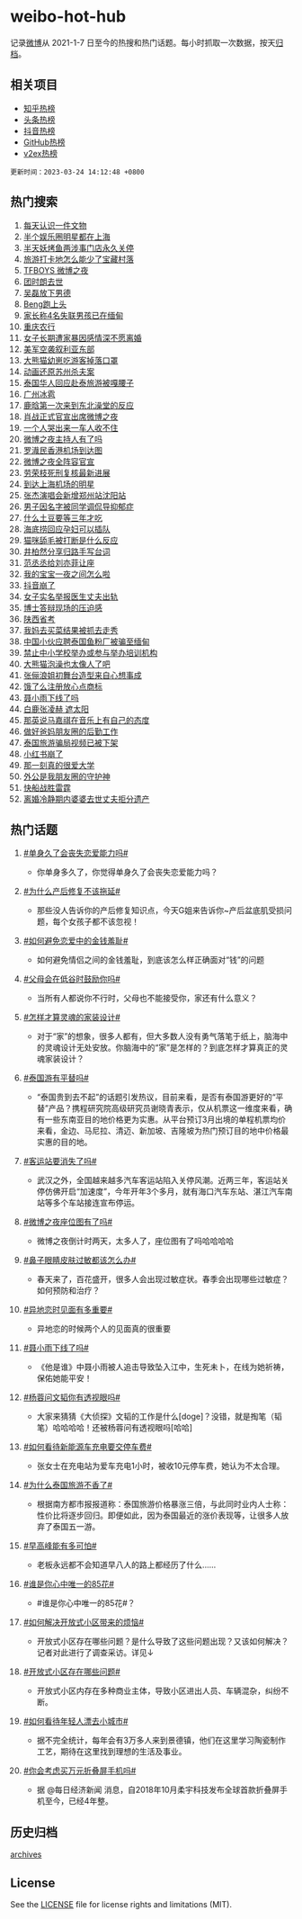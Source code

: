 # weibo-hot-hub

记录[微博](https://www.weibo.com)从 2021-1-7 日至今的热搜和热门话题。每小时抓取一次数据，按天[归档](archives)。

## 相关项目

- [知乎热榜](https://github.com/lonnyzhang423/zhihu-hot-hub)
- [头条热榜](https://github.com/lonnyzhang423/toutiao-hot-hub)
- [抖音热榜](https://github.com/lonnyzhang423/douyin-hot-hub)
- [GitHub热榜](https://github.com/lonnyzhang423/github-hot-hub)
- [v2ex热榜](https://github.com/lonnyzhang423/v2ex-hot-hub)


`更新时间：2023-03-24 14:12:48 +0800`

## 热门搜索

1. [每天认识一件文物](https://m.weibo.cn/search?containerid=100103type%3D1%26t%3D10%26q%3D%23%E6%AF%8F%E5%A4%A9%E8%AE%A4%E8%AF%86%E4%B8%80%E4%BB%B6%E6%96%87%E7%89%A9%23&stream_entry_id=51&isnewpage=1&extparam=seat%3D1%26pos%3D0%26c_type%3D51%26dgr%3D0%26cate%3D10103%26stream_entry_id%3D51%26filter_type%3Drealtimehot%26display_time%3D1679638367%26pre_seqid%3D167963836737401209173&luicode=10000011&lfid=106003type%253D25%2526t%253D3%2526disable_hot%253D1%2526filter_type%253Drealtimehot)
1. [半个娱乐圈明星都在上海](https://m.weibo.cn/search?containerid=100103type%3D1%26t%3D10%26q%3D%23%E5%8D%8A%E4%B8%AA%E5%A8%B1%E4%B9%90%E5%9C%88%E6%98%8E%E6%98%9F%E9%83%BD%E5%9C%A8%E4%B8%8A%E6%B5%B7%23&stream_entry_id=31&isnewpage=1&extparam=seat%3D1%26pos%3D0%26band_rank%3D1%26lcate%3D5001%26realpos%3D1%26filter_type%3Drealtimehot%26flag%3D1%26stream_entry_id%3D31%26c_type%3D31%26dgr%3D0%26cate%3D5001%26q%3D%2523%25E5%258D%258A%25E4%25B8%25AA%25E5%25A8%25B1%25E4%25B9%2590%25E5%259C%2588%25E6%2598%258E%25E6%2598%259F%25E9%2583%25BD%25E5%259C%25A8%25E4%25B8%258A%25E6%25B5%25B7%2523%26display_time%3D1679638367%26pre_seqid%3D167963836737401209173&luicode=10000011&lfid=106003type%253D25%2526t%253D3%2526disable_hot%253D1%2526filter_type%253Drealtimehot)
1. [半天妖烤鱼两涉事门店永久关停](https://m.weibo.cn/search?containerid=100103type%3D1%26t%3D10%26q%3D%23%E5%8D%8A%E5%A4%A9%E5%A6%96%E7%83%A4%E9%B1%BC%E4%B8%A4%E6%B6%89%E4%BA%8B%E9%97%A8%E5%BA%97%E6%B0%B8%E4%B9%85%E5%85%B3%E5%81%9C%23&stream_entry_id=31&isnewpage=1&extparam=seat%3D1%26pos%3D1%26band_rank%3D2%26lcate%3D5001%26realpos%3D2%26filter_type%3Drealtimehot%26flag%3D1%26stream_entry_id%3D31%26c_type%3D31%26dgr%3D0%26cate%3D5001%26q%3D%2523%25E5%258D%258A%25E5%25A4%25A9%25E5%25A6%2596%25E7%2583%25A4%25E9%25B1%25BC%25E4%25B8%25A4%25E6%25B6%2589%25E4%25BA%258B%25E9%2597%25A8%25E5%25BA%2597%25E6%25B0%25B8%25E4%25B9%2585%25E5%2585%25B3%25E5%2581%259C%2523%26display_time%3D1679638367%26pre_seqid%3D167963836737401209173&luicode=10000011&lfid=106003type%253D25%2526t%253D3%2526disable_hot%253D1%2526filter_type%253Drealtimehot)
1. [旅游打卡地怎么能少了宝藏村落](https://m.weibo.cn/search?containerid=100103type%3D1%26t%3D10%26q%3D%23%E6%97%85%E6%B8%B8%E6%89%93%E5%8D%A1%E5%9C%B0%E6%80%8E%E4%B9%88%E8%83%BD%E5%B0%91%E4%BA%86%E5%AE%9D%E8%97%8F%E6%9D%91%E8%90%BD%23&stream_entry_id=31&isnewpage=1&extparam=seat%3D1%26pos%3D2%26band_rank%3D3%26lcate%3D5001%26realpos%3D3%26filter_type%3Drealtimehot%26flag%3D0%26stream_entry_id%3D31%26c_type%3D31%26dgr%3D0%26cate%3D5001%26q%3D%2523%25E6%2597%2585%25E6%25B8%25B8%25E6%2589%2593%25E5%258D%25A1%25E5%259C%25B0%25E6%2580%258E%25E4%25B9%2588%25E8%2583%25BD%25E5%25B0%2591%25E4%25BA%2586%25E5%25AE%259D%25E8%2597%258F%25E6%259D%2591%25E8%2590%25BD%2523%26display_time%3D1679638367%26pre_seqid%3D167963836737401209173&luicode=10000011&lfid=106003type%253D25%2526t%253D3%2526disable_hot%253D1%2526filter_type%253Drealtimehot)
1. [TFBOYS 微博之夜](https://m.weibo.cn/search?containerid=100103type%3D1%26t%3D10%26q%3DTFBOYS+%E5%BE%AE%E5%8D%9A%E4%B9%8B%E5%A4%9C&stream_entry_id=31&isnewpage=1&extparam=seat%3D1%26pos%3D3%26band_rank%3D4%26lcate%3D5001%26realpos%3D4%26filter_type%3Drealtimehot%26flag%3D16%26stream_entry_id%3D31%26c_type%3D31%26dgr%3D0%26cate%3D5001%26q%3DTFBOYS%2520%25E5%25BE%25AE%25E5%258D%259A%25E4%25B9%258B%25E5%25A4%259C%26display_time%3D1679638367%26pre_seqid%3D167963836737401209173&luicode=10000011&lfid=106003type%253D25%2526t%253D3%2526disable_hot%253D1%2526filter_type%253Drealtimehot)
1. [团时朗去世](https://m.weibo.cn/search?containerid=100103type%3D1%26t%3D10%26q%3D%23%E5%9B%A2%E6%97%B6%E6%9C%97%E5%8E%BB%E4%B8%96%23&stream_entry_id=31&isnewpage=1&extparam=seat%3D1%26pos%3D4%26band_rank%3D5%26lcate%3D5001%26realpos%3D5%26filter_type%3Drealtimehot%26flag%3D16%26stream_entry_id%3D31%26c_type%3D31%26dgr%3D0%26cate%3D5001%26q%3D%2523%25E5%259B%25A2%25E6%2597%25B6%25E6%259C%2597%25E5%258E%25BB%25E4%25B8%2596%2523%26display_time%3D1679638367%26pre_seqid%3D167963836737401209173&luicode=10000011&lfid=106003type%253D25%2526t%253D3%2526disable_hot%253D1%2526filter_type%253Drealtimehot)
1. [吴磊放下男德](https://m.weibo.cn/search?containerid=100103type%3D1%26t%3D10%26q%3D%23%E5%90%B4%E7%A3%8A%E6%94%BE%E4%B8%8B%E7%94%B7%E5%BE%B7%23&stream_entry_id=31&isnewpage=1&extparam=seat%3D1%26pos%3D5%26band_rank%3D6%26lcate%3D5001%26realpos%3D6%26filter_type%3Drealtimehot%26flag%3D0%26stream_entry_id%3D31%26c_type%3D31%26dgr%3D0%26cate%3D5001%26q%3D%2523%25E5%2590%25B4%25E7%25A3%258A%25E6%2594%25BE%25E4%25B8%258B%25E7%2594%25B7%25E5%25BE%25B7%2523%26display_time%3D1679638367%26pre_seqid%3D167963836737401209173&luicode=10000011&lfid=106003type%253D25%2526t%253D3%2526disable_hot%253D1%2526filter_type%253Drealtimehot)
1. [Beng跑上头](https://m.weibo.cn/search?containerid=100103type%3D1%26t%3D10%26q%3D%23Beng%E8%B7%91%E4%B8%8A%E5%A4%B4%23&stream_entry_id=31&isnewpage=1&extparam=seat%3D1%26pos%3D6%26band_rank%3D7%26lcate%3D5001%26filter_type%3Drealtimehot%26adid%3D183693%26c_type%3D31%26dgr%3D0%26cate%3D5001%26stream_entry_id%3D31%26q%3D%2523Beng%25E8%25B7%2591%25E4%25B8%258A%25E5%25A4%25B4%2523%26topic_ad%3D1%26display_time%3D1679638367%26pre_seqid%3D167963836737401209173&luicode=10000011&lfid=106003type%253D25%2526t%253D3%2526disable_hot%253D1%2526filter_type%253Drealtimehot)
1. [家长称4名失联男孩已在缅甸](https://m.weibo.cn/search?containerid=100103type%3D1%26t%3D10%26q%3D%23%E5%AE%B6%E9%95%BF%E7%A7%B04%E5%90%8D%E5%A4%B1%E8%81%94%E7%94%B7%E5%AD%A9%E5%B7%B2%E5%9C%A8%E7%BC%85%E7%94%B8%23&stream_entry_id=31&isnewpage=1&extparam=seat%3D1%26pos%3D7%26band_rank%3D7%26lcate%3D5001%26realpos%3D7%26filter_type%3Drealtimehot%26flag%3D0%26stream_entry_id%3D31%26c_type%3D31%26dgr%3D0%26cate%3D5001%26q%3D%2523%25E5%25AE%25B6%25E9%2595%25BF%25E7%25A7%25B04%25E5%2590%258D%25E5%25A4%25B1%25E8%2581%2594%25E7%2594%25B7%25E5%25AD%25A9%25E5%25B7%25B2%25E5%259C%25A8%25E7%25BC%2585%25E7%2594%25B8%2523%26display_time%3D1679638367%26pre_seqid%3D167963836737401209173&luicode=10000011&lfid=106003type%253D25%2526t%253D3%2526disable_hot%253D1%2526filter_type%253Drealtimehot)
1. [重庆农行](https://m.weibo.cn/search?containerid=100103type%3D1%26t%3D10%26q%3D%E9%87%8D%E5%BA%86%E5%86%9C%E8%A1%8C&stream_entry_id=31&isnewpage=1&extparam=seat%3D1%26pos%3D8%26band_rank%3D8%26lcate%3D5001%26realpos%3D8%26filter_type%3Drealtimehot%26flag%3D1%26stream_entry_id%3D31%26c_type%3D31%26dgr%3D0%26cate%3D5001%26q%3D%25E9%2587%258D%25E5%25BA%2586%25E5%2586%259C%25E8%25A1%258C%26display_time%3D1679638367%26pre_seqid%3D167963836737401209173&luicode=10000011&lfid=106003type%253D25%2526t%253D3%2526disable_hot%253D1%2526filter_type%253Drealtimehot)
1. [女子长期遭家暴因感情深不愿离婚](https://m.weibo.cn/search?containerid=100103type%3D1%26t%3D10%26q%3D%23%E5%A5%B3%E5%AD%90%E9%95%BF%E6%9C%9F%E9%81%AD%E5%AE%B6%E6%9A%B4%E5%9B%A0%E6%84%9F%E6%83%85%E6%B7%B1%E4%B8%8D%E6%84%BF%E7%A6%BB%E5%A9%9A%23&stream_entry_id=31&isnewpage=1&extparam=seat%3D1%26pos%3D9%26band_rank%3D9%26lcate%3D5001%26realpos%3D9%26filter_type%3Drealtimehot%26flag%3D0%26stream_entry_id%3D31%26c_type%3D31%26dgr%3D0%26cate%3D5001%26q%3D%2523%25E5%25A5%25B3%25E5%25AD%2590%25E9%2595%25BF%25E6%259C%259F%25E9%2581%25AD%25E5%25AE%25B6%25E6%259A%25B4%25E5%259B%25A0%25E6%2584%259F%25E6%2583%2585%25E6%25B7%25B1%25E4%25B8%258D%25E6%2584%25BF%25E7%25A6%25BB%25E5%25A9%259A%2523%26display_time%3D1679638367%26pre_seqid%3D167963836737401209173&luicode=10000011&lfid=106003type%253D25%2526t%253D3%2526disable_hot%253D1%2526filter_type%253Drealtimehot)
1. [美军空袭叙利亚东部](https://m.weibo.cn/search?containerid=100103type%3D1%26t%3D10%26q%3D%23%E7%BE%8E%E5%86%9B%E7%A9%BA%E8%A2%AD%E5%8F%99%E5%88%A9%E4%BA%9A%E4%B8%9C%E9%83%A8%23&stream_entry_id=31&isnewpage=1&extparam=seat%3D1%26pos%3D10%26band_rank%3D10%26lcate%3D5001%26realpos%3D10%26filter_type%3Drealtimehot%26flag%3D1%26stream_entry_id%3D31%26c_type%3D31%26dgr%3D0%26cate%3D5001%26q%3D%2523%25E7%25BE%258E%25E5%2586%259B%25E7%25A9%25BA%25E8%25A2%25AD%25E5%258F%2599%25E5%2588%25A9%25E4%25BA%259A%25E4%25B8%259C%25E9%2583%25A8%2523%26display_time%3D1679638367%26pre_seqid%3D167963836737401209173&luicode=10000011&lfid=106003type%253D25%2526t%253D3%2526disable_hot%253D1%2526filter_type%253Drealtimehot)
1. [大熊猫幼崽吃游客掉落口罩](https://m.weibo.cn/search?containerid=100103type%3D1%26t%3D10%26q%3D%23%E5%A4%A7%E7%86%8A%E7%8C%AB%E5%B9%BC%E5%B4%BD%E5%90%83%E6%B8%B8%E5%AE%A2%E6%8E%89%E8%90%BD%E5%8F%A3%E7%BD%A9%23&stream_entry_id=31&isnewpage=1&extparam=seat%3D1%26pos%3D11%26band_rank%3D11%26lcate%3D5001%26realpos%3D11%26filter_type%3Drealtimehot%26flag%3D1%26stream_entry_id%3D31%26c_type%3D31%26dgr%3D0%26cate%3D5001%26q%3D%2523%25E5%25A4%25A7%25E7%2586%258A%25E7%258C%25AB%25E5%25B9%25BC%25E5%25B4%25BD%25E5%2590%2583%25E6%25B8%25B8%25E5%25AE%25A2%25E6%258E%2589%25E8%2590%25BD%25E5%258F%25A3%25E7%25BD%25A9%2523%26display_time%3D1679638367%26pre_seqid%3D167963836737401209173&luicode=10000011&lfid=106003type%253D25%2526t%253D3%2526disable_hot%253D1%2526filter_type%253Drealtimehot)
1. [动画还原苏州杀夫案](https://m.weibo.cn/search?containerid=100103type%3D1%26t%3D10%26q%3D%23%E5%8A%A8%E7%94%BB%E8%BF%98%E5%8E%9F%E8%8B%8F%E5%B7%9E%E6%9D%80%E5%A4%AB%E6%A1%88%23&stream_entry_id=31&isnewpage=1&extparam=seat%3D1%26pos%3D12%26band_rank%3D12%26lcate%3D5001%26realpos%3D12%26filter_type%3Drealtimehot%26flag%3D1%26stream_entry_id%3D31%26c_type%3D31%26dgr%3D0%26cate%3D5001%26q%3D%2523%25E5%258A%25A8%25E7%2594%25BB%25E8%25BF%2598%25E5%258E%259F%25E8%258B%258F%25E5%25B7%259E%25E6%259D%2580%25E5%25A4%25AB%25E6%25A1%2588%2523%26display_time%3D1679638367%26pre_seqid%3D167963836737401209173&luicode=10000011&lfid=106003type%253D25%2526t%253D3%2526disable_hot%253D1%2526filter_type%253Drealtimehot)
1. [泰国华人回应赴泰旅游被嘎腰子](https://m.weibo.cn/search?containerid=100103type%3D1%26t%3D10%26q%3D%23%E6%B3%B0%E5%9B%BD%E5%8D%8E%E4%BA%BA%E5%9B%9E%E5%BA%94%E8%B5%B4%E6%B3%B0%E6%97%85%E6%B8%B8%E8%A2%AB%E5%98%8E%E8%85%B0%E5%AD%90%23&stream_entry_id=31&isnewpage=1&extparam=seat%3D1%26pos%3D13%26band_rank%3D13%26lcate%3D5001%26realpos%3D13%26filter_type%3Drealtimehot%26flag%3D0%26stream_entry_id%3D31%26c_type%3D31%26dgr%3D0%26cate%3D5001%26q%3D%2523%25E6%25B3%25B0%25E5%259B%25BD%25E5%258D%258E%25E4%25BA%25BA%25E5%259B%259E%25E5%25BA%2594%25E8%25B5%25B4%25E6%25B3%25B0%25E6%2597%2585%25E6%25B8%25B8%25E8%25A2%25AB%25E5%2598%258E%25E8%2585%25B0%25E5%25AD%2590%2523%26display_time%3D1679638367%26pre_seqid%3D167963836737401209173&luicode=10000011&lfid=106003type%253D25%2526t%253D3%2526disable_hot%253D1%2526filter_type%253Drealtimehot)
1. [广州冰雹](https://m.weibo.cn/search?containerid=100103type%3D1%26t%3D10%26q%3D%23%E5%B9%BF%E5%B7%9E%E5%86%B0%E9%9B%B9%23&stream_entry_id=31&isnewpage=1&extparam=seat%3D1%26pos%3D14%26band_rank%3D14%26lcate%3D5001%26realpos%3D14%26filter_type%3Drealtimehot%26flag%3D0%26stream_entry_id%3D31%26c_type%3D31%26dgr%3D0%26cate%3D5001%26q%3D%2523%25E5%25B9%25BF%25E5%25B7%259E%25E5%2586%25B0%25E9%259B%25B9%2523%26display_time%3D1679638367%26pre_seqid%3D167963836737401209173&luicode=10000011&lfid=106003type%253D25%2526t%253D3%2526disable_hot%253D1%2526filter_type%253Drealtimehot)
1. [鹿晗第一次来到东北澡堂的反应](https://m.weibo.cn/search?containerid=100103type%3D1%26t%3D10%26q%3D%23%E9%B9%BF%E6%99%97%E7%AC%AC%E4%B8%80%E6%AC%A1%E6%9D%A5%E5%88%B0%E4%B8%9C%E5%8C%97%E6%BE%A1%E5%A0%82%E7%9A%84%E5%8F%8D%E5%BA%94%23&stream_entry_id=31&isnewpage=1&extparam=seat%3D1%26pos%3D15%26band_rank%3D15%26lcate%3D5001%26realpos%3D15%26filter_type%3Drealtimehot%26flag%3D1%26stream_entry_id%3D31%26c_type%3D31%26dgr%3D0%26cate%3D5001%26q%3D%2523%25E9%25B9%25BF%25E6%2599%2597%25E7%25AC%25AC%25E4%25B8%2580%25E6%25AC%25A1%25E6%259D%25A5%25E5%2588%25B0%25E4%25B8%259C%25E5%258C%2597%25E6%25BE%25A1%25E5%25A0%2582%25E7%259A%2584%25E5%258F%258D%25E5%25BA%2594%2523%26display_time%3D1679638367%26pre_seqid%3D167963836737401209173&luicode=10000011&lfid=106003type%253D25%2526t%253D3%2526disable_hot%253D1%2526filter_type%253Drealtimehot)
1. [肖战正式官宣出席微博之夜](https://m.weibo.cn/search?containerid=100103type%3D1%26t%3D10%26q%3D%23%E8%82%96%E6%88%98%E6%AD%A3%E5%BC%8F%E5%AE%98%E5%AE%A3%E5%87%BA%E5%B8%AD%E5%BE%AE%E5%8D%9A%E4%B9%8B%E5%A4%9C%23&stream_entry_id=31&isnewpage=1&extparam=seat%3D1%26pos%3D16%26band_rank%3D16%26lcate%3D5001%26realpos%3D16%26filter_type%3Drealtimehot%26flag%3D0%26stream_entry_id%3D31%26c_type%3D31%26dgr%3D0%26cate%3D5001%26q%3D%2523%25E8%2582%2596%25E6%2588%2598%25E6%25AD%25A3%25E5%25BC%258F%25E5%25AE%2598%25E5%25AE%25A3%25E5%2587%25BA%25E5%25B8%25AD%25E5%25BE%25AE%25E5%258D%259A%25E4%25B9%258B%25E5%25A4%259C%2523%26display_time%3D1679638367%26pre_seqid%3D167963836737401209173&luicode=10000011&lfid=106003type%253D25%2526t%253D3%2526disable_hot%253D1%2526filter_type%253Drealtimehot)
1. [一个人哭出来一车人收不住](https://m.weibo.cn/search?containerid=100103type%3D1%26t%3D10%26q%3D%23%E4%B8%80%E4%B8%AA%E4%BA%BA%E5%93%AD%E5%87%BA%E6%9D%A5%E4%B8%80%E8%BD%A6%E4%BA%BA%E6%94%B6%E4%B8%8D%E4%BD%8F%23&stream_entry_id=31&isnewpage=1&extparam=seat%3D1%26pos%3D17%26band_rank%3D17%26lcate%3D5001%26realpos%3D17%26filter_type%3Drealtimehot%26flag%3D0%26stream_entry_id%3D31%26c_type%3D31%26dgr%3D0%26cate%3D5001%26q%3D%2523%25E4%25B8%2580%25E4%25B8%25AA%25E4%25BA%25BA%25E5%2593%25AD%25E5%2587%25BA%25E6%259D%25A5%25E4%25B8%2580%25E8%25BD%25A6%25E4%25BA%25BA%25E6%2594%25B6%25E4%25B8%258D%25E4%25BD%258F%2523%26display_time%3D1679638367%26pre_seqid%3D167963836737401209173&luicode=10000011&lfid=106003type%253D25%2526t%253D3%2526disable_hot%253D1%2526filter_type%253Drealtimehot)
1. [微博之夜主持人有了吗](https://m.weibo.cn/search?containerid=100103type%3D1%26t%3D10%26q%3D%23%E5%BE%AE%E5%8D%9A%E4%B9%8B%E5%A4%9C%E4%B8%BB%E6%8C%81%E4%BA%BA%E6%9C%89%E4%BA%86%E5%90%97%23&stream_entry_id=31&isnewpage=1&extparam=seat%3D1%26pos%3D18%26band_rank%3D18%26lcate%3D5001%26realpos%3D18%26filter_type%3Drealtimehot%26flag%3D0%26stream_entry_id%3D31%26c_type%3D31%26dgr%3D0%26cate%3D5001%26q%3D%2523%25E5%25BE%25AE%25E5%258D%259A%25E4%25B9%258B%25E5%25A4%259C%25E4%25B8%25BB%25E6%258C%2581%25E4%25BA%25BA%25E6%259C%2589%25E4%25BA%2586%25E5%2590%2597%2523%26display_time%3D1679638367%26pre_seqid%3D167963836737401209173&luicode=10000011&lfid=106003type%253D25%2526t%253D3%2526disable_hot%253D1%2526filter_type%253Drealtimehot)
1. [罗渽民香港机场到达图](https://m.weibo.cn/search?containerid=100103type%3D1%26t%3D10%26q%3D%23%E7%BD%97%E6%B8%BD%E6%B0%91%E9%A6%99%E6%B8%AF%E6%9C%BA%E5%9C%BA%E5%88%B0%E8%BE%BE%E5%9B%BE%23&stream_entry_id=31&isnewpage=1&extparam=seat%3D1%26pos%3D19%26band_rank%3D19%26lcate%3D5001%26realpos%3D19%26filter_type%3Drealtimehot%26flag%3D1%26stream_entry_id%3D31%26c_type%3D31%26dgr%3D0%26cate%3D5001%26q%3D%2523%25E7%25BD%2597%25E6%25B8%25BD%25E6%25B0%2591%25E9%25A6%2599%25E6%25B8%25AF%25E6%259C%25BA%25E5%259C%25BA%25E5%2588%25B0%25E8%25BE%25BE%25E5%259B%25BE%2523%26display_time%3D1679638367%26pre_seqid%3D167963836737401209173&luicode=10000011&lfid=106003type%253D25%2526t%253D3%2526disable_hot%253D1%2526filter_type%253Drealtimehot)
1. [微博之夜全阵容官宣](https://m.weibo.cn/search?containerid=100103type%3D1%26t%3D10%26q%3D%23%E5%BE%AE%E5%8D%9A%E4%B9%8B%E5%A4%9C%E5%85%A8%E9%98%B5%E5%AE%B9%E5%AE%98%E5%AE%A3%23&stream_entry_id=31&isnewpage=1&extparam=seat%3D1%26pos%3D20%26band_rank%3D20%26lcate%3D5001%26realpos%3D20%26filter_type%3Drealtimehot%26flag%3D0%26stream_entry_id%3D31%26c_type%3D31%26dgr%3D0%26cate%3D5001%26q%3D%2523%25E5%25BE%25AE%25E5%258D%259A%25E4%25B9%258B%25E5%25A4%259C%25E5%2585%25A8%25E9%2598%25B5%25E5%25AE%25B9%25E5%25AE%2598%25E5%25AE%25A3%2523%26display_time%3D1679638367%26pre_seqid%3D167963836737401209173&luicode=10000011&lfid=106003type%253D25%2526t%253D3%2526disable_hot%253D1%2526filter_type%253Drealtimehot)
1. [劳荣枝死刑复核最新进展](https://m.weibo.cn/search?containerid=100103type%3D1%26t%3D10%26q%3D%23%E5%8A%B3%E8%8D%A3%E6%9E%9D%E6%AD%BB%E5%88%91%E5%A4%8D%E6%A0%B8%E6%9C%80%E6%96%B0%E8%BF%9B%E5%B1%95%23&stream_entry_id=31&isnewpage=1&extparam=seat%3D1%26pos%3D21%26band_rank%3D21%26lcate%3D5001%26realpos%3D21%26filter_type%3Drealtimehot%26flag%3D2%26stream_entry_id%3D31%26c_type%3D31%26dgr%3D0%26cate%3D5001%26q%3D%2523%25E5%258A%25B3%25E8%258D%25A3%25E6%259E%259D%25E6%25AD%25BB%25E5%2588%2591%25E5%25A4%258D%25E6%25A0%25B8%25E6%259C%2580%25E6%2596%25B0%25E8%25BF%259B%25E5%25B1%2595%2523%26display_time%3D1679638367%26pre_seqid%3D167963836737401209173&luicode=10000011&lfid=106003type%253D25%2526t%253D3%2526disable_hot%253D1%2526filter_type%253Drealtimehot)
1. [到达上海机场的明星](https://m.weibo.cn/search?containerid=100103type%3D1%26t%3D10%26q%3D%23%E5%88%B0%E8%BE%BE%E4%B8%8A%E6%B5%B7%E6%9C%BA%E5%9C%BA%E7%9A%84%E6%98%8E%E6%98%9F%23&stream_entry_id=31&isnewpage=1&extparam=seat%3D1%26pos%3D22%26band_rank%3D22%26lcate%3D5001%26realpos%3D22%26filter_type%3Drealtimehot%26flag%3D1%26stream_entry_id%3D31%26c_type%3D31%26dgr%3D0%26cate%3D5001%26q%3D%2523%25E5%2588%25B0%25E8%25BE%25BE%25E4%25B8%258A%25E6%25B5%25B7%25E6%259C%25BA%25E5%259C%25BA%25E7%259A%2584%25E6%2598%258E%25E6%2598%259F%2523%26display_time%3D1679638367%26pre_seqid%3D167963836737401209173&luicode=10000011&lfid=106003type%253D25%2526t%253D3%2526disable_hot%253D1%2526filter_type%253Drealtimehot)
1. [张杰演唱会新增郑州站沈阳站](https://m.weibo.cn/search?containerid=100103type%3D1%26t%3D10%26q%3D%23%E5%BC%A0%E6%9D%B0%E6%BC%94%E5%94%B1%E4%BC%9A%E6%96%B0%E5%A2%9E%E9%83%91%E5%B7%9E%E7%AB%99%E6%B2%88%E9%98%B3%E7%AB%99%23&stream_entry_id=31&isnewpage=1&extparam=seat%3D1%26pos%3D23%26band_rank%3D23%26lcate%3D5001%26realpos%3D23%26filter_type%3Drealtimehot%26flag%3D1%26stream_entry_id%3D31%26c_type%3D31%26dgr%3D0%26cate%3D5001%26q%3D%2523%25E5%25BC%25A0%25E6%259D%25B0%25E6%25BC%2594%25E5%2594%25B1%25E4%25BC%259A%25E6%2596%25B0%25E5%25A2%259E%25E9%2583%2591%25E5%25B7%259E%25E7%25AB%2599%25E6%25B2%2588%25E9%2598%25B3%25E7%25AB%2599%2523%26display_time%3D1679638367%26pre_seqid%3D167963836737401209173&luicode=10000011&lfid=106003type%253D25%2526t%253D3%2526disable_hot%253D1%2526filter_type%253Drealtimehot)
1. [男子因名字被同学调侃导抑郁症](https://m.weibo.cn/search?containerid=100103type%3D1%26t%3D10%26q%3D%23%E7%94%B7%E5%AD%90%E5%9B%A0%E5%90%8D%E5%AD%97%E8%A2%AB%E5%90%8C%E5%AD%A6%E8%B0%83%E4%BE%83%E5%AF%BC%E6%8A%91%E9%83%81%E7%97%87%23&stream_entry_id=31&isnewpage=1&extparam=seat%3D1%26pos%3D24%26band_rank%3D24%26lcate%3D5001%26realpos%3D24%26filter_type%3Drealtimehot%26flag%3D0%26stream_entry_id%3D31%26c_type%3D31%26dgr%3D0%26cate%3D5001%26q%3D%2523%25E7%2594%25B7%25E5%25AD%2590%25E5%259B%25A0%25E5%2590%258D%25E5%25AD%2597%25E8%25A2%25AB%25E5%2590%258C%25E5%25AD%25A6%25E8%25B0%2583%25E4%25BE%2583%25E5%25AF%25BC%25E6%258A%2591%25E9%2583%2581%25E7%2597%2587%2523%26display_time%3D1679638367%26pre_seqid%3D167963836737401209173&luicode=10000011&lfid=106003type%253D25%2526t%253D3%2526disable_hot%253D1%2526filter_type%253Drealtimehot)
1. [什么土豆要等三年才吃](https://m.weibo.cn/search?containerid=100103type%3D1%26t%3D10%26q%3D%23%E4%BB%80%E4%B9%88%E5%9C%9F%E8%B1%86%E8%A6%81%E7%AD%89%E4%B8%89%E5%B9%B4%E6%89%8D%E5%90%83%23&stream_entry_id=31&isnewpage=1&extparam=seat%3D1%26pos%3D25%26band_rank%3D25%26lcate%3D5001%26realpos%3D25%26filter_type%3Drealtimehot%26flag%3D0%26stream_entry_id%3D31%26c_type%3D31%26dgr%3D0%26cate%3D5001%26q%3D%2523%25E4%25BB%2580%25E4%25B9%2588%25E5%259C%259F%25E8%25B1%2586%25E8%25A6%2581%25E7%25AD%2589%25E4%25B8%2589%25E5%25B9%25B4%25E6%2589%258D%25E5%2590%2583%2523%26display_time%3D1679638367%26pre_seqid%3D167963836737401209173&luicode=10000011&lfid=106003type%253D25%2526t%253D3%2526disable_hot%253D1%2526filter_type%253Drealtimehot)
1. [海底捞回应孕妇可以插队](https://m.weibo.cn/search?containerid=100103type%3D1%26t%3D10%26q%3D%23%E6%B5%B7%E5%BA%95%E6%8D%9E%E5%9B%9E%E5%BA%94%E5%AD%95%E5%A6%87%E5%8F%AF%E4%BB%A5%E6%8F%92%E9%98%9F%23&stream_entry_id=31&isnewpage=1&extparam=seat%3D1%26pos%3D26%26band_rank%3D26%26lcate%3D5001%26realpos%3D26%26filter_type%3Drealtimehot%26flag%3D0%26stream_entry_id%3D31%26c_type%3D31%26dgr%3D0%26cate%3D5001%26q%3D%2523%25E6%25B5%25B7%25E5%25BA%2595%25E6%258D%259E%25E5%259B%259E%25E5%25BA%2594%25E5%25AD%2595%25E5%25A6%2587%25E5%258F%25AF%25E4%25BB%25A5%25E6%258F%2592%25E9%2598%259F%2523%26display_time%3D1679638367%26pre_seqid%3D167963836737401209173&luicode=10000011&lfid=106003type%253D25%2526t%253D3%2526disable_hot%253D1%2526filter_type%253Drealtimehot)
1. [猫咪舔毛被打断是什么反应](https://m.weibo.cn/search?containerid=100103type%3D1%26t%3D10%26q%3D%23%E7%8C%AB%E5%92%AA%E8%88%94%E6%AF%9B%E8%A2%AB%E6%89%93%E6%96%AD%E6%98%AF%E4%BB%80%E4%B9%88%E5%8F%8D%E5%BA%94%23&stream_entry_id=31&isnewpage=1&extparam=seat%3D1%26pos%3D27%26band_rank%3D27%26lcate%3D5001%26realpos%3D27%26filter_type%3Drealtimehot%26flag%3D1%26stream_entry_id%3D31%26c_type%3D31%26dgr%3D0%26cate%3D5001%26q%3D%2523%25E7%258C%25AB%25E5%2592%25AA%25E8%2588%2594%25E6%25AF%259B%25E8%25A2%25AB%25E6%2589%2593%25E6%2596%25AD%25E6%2598%25AF%25E4%25BB%2580%25E4%25B9%2588%25E5%258F%258D%25E5%25BA%2594%2523%26display_time%3D1679638367%26pre_seqid%3D167963836737401209173&luicode=10000011&lfid=106003type%253D25%2526t%253D3%2526disable_hot%253D1%2526filter_type%253Drealtimehot)
1. [井柏然分享归路手写台词](https://m.weibo.cn/search?containerid=100103type%3D1%26t%3D10%26q%3D%23%E4%BA%95%E6%9F%8F%E7%84%B6%E5%88%86%E4%BA%AB%E5%BD%92%E8%B7%AF%E6%89%8B%E5%86%99%E5%8F%B0%E8%AF%8D%23&stream_entry_id=31&isnewpage=1&extparam=seat%3D1%26pos%3D28%26band_rank%3D28%26lcate%3D5001%26realpos%3D28%26filter_type%3Drealtimehot%26flag%3D1%26stream_entry_id%3D31%26c_type%3D31%26dgr%3D0%26cate%3D5001%26q%3D%2523%25E4%25BA%2595%25E6%259F%258F%25E7%2584%25B6%25E5%2588%2586%25E4%25BA%25AB%25E5%25BD%2592%25E8%25B7%25AF%25E6%2589%258B%25E5%2586%2599%25E5%258F%25B0%25E8%25AF%258D%2523%26display_time%3D1679638367%26pre_seqid%3D167963836737401209173&luicode=10000011&lfid=106003type%253D25%2526t%253D3%2526disable_hot%253D1%2526filter_type%253Drealtimehot)
1. [范丞丞给刘亦菲让座](https://m.weibo.cn/search?containerid=100103type%3D1%26t%3D10%26q%3D%23%E8%8C%83%E4%B8%9E%E4%B8%9E%E7%BB%99%E5%88%98%E4%BA%A6%E8%8F%B2%E8%AE%A9%E5%BA%A7%23&stream_entry_id=31&isnewpage=1&extparam=seat%3D1%26pos%3D29%26band_rank%3D29%26lcate%3D5001%26realpos%3D29%26filter_type%3Drealtimehot%26flag%3D0%26stream_entry_id%3D31%26c_type%3D31%26dgr%3D0%26cate%3D5001%26q%3D%2523%25E8%258C%2583%25E4%25B8%259E%25E4%25B8%259E%25E7%25BB%2599%25E5%2588%2598%25E4%25BA%25A6%25E8%258F%25B2%25E8%25AE%25A9%25E5%25BA%25A7%2523%26display_time%3D1679638367%26pre_seqid%3D167963836737401209173&luicode=10000011&lfid=106003type%253D25%2526t%253D3%2526disable_hot%253D1%2526filter_type%253Drealtimehot)
1. [我的宝宝一夜之间怎么啦](https://m.weibo.cn/search?containerid=100103type%3D1%26t%3D10%26q%3D%23%E6%88%91%E7%9A%84%E5%AE%9D%E5%AE%9D%E4%B8%80%E5%A4%9C%E4%B9%8B%E9%97%B4%E6%80%8E%E4%B9%88%E5%95%A6%23&stream_entry_id=31&isnewpage=1&extparam=seat%3D1%26pos%3D30%26band_rank%3D30%26lcate%3D5001%26realpos%3D30%26filter_type%3Drealtimehot%26flag%3D0%26stream_entry_id%3D31%26c_type%3D31%26dgr%3D0%26cate%3D5001%26q%3D%2523%25E6%2588%2591%25E7%259A%2584%25E5%25AE%259D%25E5%25AE%259D%25E4%25B8%2580%25E5%25A4%259C%25E4%25B9%258B%25E9%2597%25B4%25E6%2580%258E%25E4%25B9%2588%25E5%2595%25A6%2523%26display_time%3D1679638367%26pre_seqid%3D167963836737401209173&luicode=10000011&lfid=106003type%253D25%2526t%253D3%2526disable_hot%253D1%2526filter_type%253Drealtimehot)
1. [抖音崩了](https://m.weibo.cn/search?containerid=100103type%3D1%26t%3D10%26q%3D%E6%8A%96%E9%9F%B3%E5%B4%A9%E4%BA%86&stream_entry_id=31&isnewpage=1&extparam=seat%3D1%26pos%3D31%26band_rank%3D31%26lcate%3D5001%26realpos%3D31%26filter_type%3Drealtimehot%26flag%3D1%26stream_entry_id%3D31%26c_type%3D31%26dgr%3D0%26cate%3D5001%26q%3D%25E6%258A%2596%25E9%259F%25B3%25E5%25B4%25A9%25E4%25BA%2586%26display_time%3D1679638367%26pre_seqid%3D167963836737401209173&luicode=10000011&lfid=106003type%253D25%2526t%253D3%2526disable_hot%253D1%2526filter_type%253Drealtimehot)
1. [女子实名举报医生丈夫出轨](https://m.weibo.cn/search?containerid=100103type%3D1%26t%3D10%26q%3D%23%E5%A5%B3%E5%AD%90%E5%AE%9E%E5%90%8D%E4%B8%BE%E6%8A%A5%E5%8C%BB%E7%94%9F%E4%B8%88%E5%A4%AB%E5%87%BA%E8%BD%A8%23&stream_entry_id=31&isnewpage=1&extparam=seat%3D1%26pos%3D32%26band_rank%3D32%26lcate%3D5001%26realpos%3D32%26filter_type%3Drealtimehot%26flag%3D0%26stream_entry_id%3D31%26c_type%3D31%26dgr%3D0%26cate%3D5001%26q%3D%2523%25E5%25A5%25B3%25E5%25AD%2590%25E5%25AE%259E%25E5%2590%258D%25E4%25B8%25BE%25E6%258A%25A5%25E5%258C%25BB%25E7%2594%259F%25E4%25B8%2588%25E5%25A4%25AB%25E5%2587%25BA%25E8%25BD%25A8%2523%26display_time%3D1679638367%26pre_seqid%3D167963836737401209173&luicode=10000011&lfid=106003type%253D25%2526t%253D3%2526disable_hot%253D1%2526filter_type%253Drealtimehot)
1. [博士答辩现场的压迫感](https://m.weibo.cn/search?containerid=100103type%3D1%26t%3D10%26q%3D%23%E5%8D%9A%E5%A3%AB%E7%AD%94%E8%BE%A9%E7%8E%B0%E5%9C%BA%E7%9A%84%E5%8E%8B%E8%BF%AB%E6%84%9F%23&stream_entry_id=31&isnewpage=1&extparam=seat%3D1%26pos%3D33%26band_rank%3D33%26lcate%3D5001%26realpos%3D33%26filter_type%3Drealtimehot%26flag%3D0%26stream_entry_id%3D31%26c_type%3D31%26dgr%3D0%26cate%3D5001%26q%3D%2523%25E5%258D%259A%25E5%25A3%25AB%25E7%25AD%2594%25E8%25BE%25A9%25E7%258E%25B0%25E5%259C%25BA%25E7%259A%2584%25E5%258E%258B%25E8%25BF%25AB%25E6%2584%259F%2523%26display_time%3D1679638367%26pre_seqid%3D167963836737401209173&luicode=10000011&lfid=106003type%253D25%2526t%253D3%2526disable_hot%253D1%2526filter_type%253Drealtimehot)
1. [陕西省考](https://m.weibo.cn/search?containerid=100103type%3D1%26t%3D10%26q%3D%E9%99%95%E8%A5%BF%E7%9C%81%E8%80%83&stream_entry_id=31&isnewpage=1&extparam=seat%3D1%26pos%3D34%26band_rank%3D34%26lcate%3D5001%26realpos%3D34%26filter_type%3Drealtimehot%26flag%3D1%26stream_entry_id%3D31%26c_type%3D31%26dgr%3D0%26cate%3D5001%26q%3D%25E9%2599%2595%25E8%25A5%25BF%25E7%259C%2581%25E8%2580%2583%26display_time%3D1679638367%26pre_seqid%3D167963836737401209173&luicode=10000011&lfid=106003type%253D25%2526t%253D3%2526disable_hot%253D1%2526filter_type%253Drealtimehot)
1. [我妈去买菜结果被抓去走秀](https://m.weibo.cn/search?containerid=100103type%3D1%26t%3D10%26q%3D%23%E6%88%91%E5%A6%88%E5%8E%BB%E4%B9%B0%E8%8F%9C%E7%BB%93%E6%9E%9C%E8%A2%AB%E6%8A%93%E5%8E%BB%E8%B5%B0%E7%A7%80%23&stream_entry_id=31&isnewpage=1&extparam=seat%3D1%26pos%3D35%26band_rank%3D35%26lcate%3D5001%26realpos%3D35%26filter_type%3Drealtimehot%26flag%3D0%26stream_entry_id%3D31%26c_type%3D31%26dgr%3D0%26cate%3D5001%26q%3D%2523%25E6%2588%2591%25E5%25A6%2588%25E5%258E%25BB%25E4%25B9%25B0%25E8%258F%259C%25E7%25BB%2593%25E6%259E%259C%25E8%25A2%25AB%25E6%258A%2593%25E5%258E%25BB%25E8%25B5%25B0%25E7%25A7%2580%2523%26display_time%3D1679638367%26pre_seqid%3D167963836737401209173&luicode=10000011&lfid=106003type%253D25%2526t%253D3%2526disable_hot%253D1%2526filter_type%253Drealtimehot)
1. [中国小伙应聘泰国鱼粉厂被骗至缅甸](https://m.weibo.cn/search?containerid=100103type%3D1%26t%3D10%26q%3D%23%E4%B8%AD%E5%9B%BD%E5%B0%8F%E4%BC%99%E5%BA%94%E8%81%98%E6%B3%B0%E5%9B%BD%E9%B1%BC%E7%B2%89%E5%8E%82%E8%A2%AB%E9%AA%97%E8%87%B3%E7%BC%85%E7%94%B8%23&stream_entry_id=31&isnewpage=1&extparam=seat%3D1%26pos%3D36%26band_rank%3D36%26lcate%3D5001%26realpos%3D36%26filter_type%3Drealtimehot%26flag%3D0%26stream_entry_id%3D31%26c_type%3D31%26dgr%3D0%26cate%3D5001%26q%3D%2523%25E4%25B8%25AD%25E5%259B%25BD%25E5%25B0%258F%25E4%25BC%2599%25E5%25BA%2594%25E8%2581%2598%25E6%25B3%25B0%25E5%259B%25BD%25E9%25B1%25BC%25E7%25B2%2589%25E5%258E%2582%25E8%25A2%25AB%25E9%25AA%2597%25E8%2587%25B3%25E7%25BC%2585%25E7%2594%25B8%2523%26display_time%3D1679638367%26pre_seqid%3D167963836737401209173&luicode=10000011&lfid=106003type%253D25%2526t%253D3%2526disable_hot%253D1%2526filter_type%253Drealtimehot)
1. [禁止中小学校举办或参与举办培训机构](https://m.weibo.cn/search?containerid=100103type%3D1%26t%3D10%26q%3D%23%E7%A6%81%E6%AD%A2%E4%B8%AD%E5%B0%8F%E5%AD%A6%E6%A0%A1%E4%B8%BE%E5%8A%9E%E6%88%96%E5%8F%82%E4%B8%8E%E4%B8%BE%E5%8A%9E%E5%9F%B9%E8%AE%AD%E6%9C%BA%E6%9E%84%23&stream_entry_id=31&isnewpage=1&extparam=seat%3D1%26pos%3D37%26band_rank%3D37%26lcate%3D5001%26realpos%3D37%26filter_type%3Drealtimehot%26flag%3D0%26stream_entry_id%3D31%26c_type%3D31%26dgr%3D0%26cate%3D5001%26q%3D%2523%25E7%25A6%2581%25E6%25AD%25A2%25E4%25B8%25AD%25E5%25B0%258F%25E5%25AD%25A6%25E6%25A0%25A1%25E4%25B8%25BE%25E5%258A%259E%25E6%2588%2596%25E5%258F%2582%25E4%25B8%258E%25E4%25B8%25BE%25E5%258A%259E%25E5%259F%25B9%25E8%25AE%25AD%25E6%259C%25BA%25E6%259E%2584%2523%26display_time%3D1679638367%26pre_seqid%3D167963836737401209173&luicode=10000011&lfid=106003type%253D25%2526t%253D3%2526disable_hot%253D1%2526filter_type%253Drealtimehot)
1. [大熊猫泡澡也太像人了吧](https://m.weibo.cn/search?containerid=100103type%3D1%26t%3D10%26q%3D%23%E5%A4%A7%E7%86%8A%E7%8C%AB%E6%B3%A1%E6%BE%A1%E4%B9%9F%E5%A4%AA%E5%83%8F%E4%BA%BA%E4%BA%86%E5%90%A7%23&stream_entry_id=31&isnewpage=1&extparam=seat%3D1%26pos%3D38%26band_rank%3D38%26lcate%3D5001%26realpos%3D38%26filter_type%3Drealtimehot%26flag%3D0%26stream_entry_id%3D31%26c_type%3D31%26dgr%3D0%26cate%3D5001%26q%3D%2523%25E5%25A4%25A7%25E7%2586%258A%25E7%258C%25AB%25E6%25B3%25A1%25E6%25BE%25A1%25E4%25B9%259F%25E5%25A4%25AA%25E5%2583%258F%25E4%25BA%25BA%25E4%25BA%2586%25E5%2590%25A7%2523%26display_time%3D1679638367%26pre_seqid%3D167963836737401209173&luicode=10000011&lfid=106003type%253D25%2526t%253D3%2526disable_hot%253D1%2526filter_type%253Drealtimehot)
1. [张俪浪姐初舞台造型来自心想事成](https://m.weibo.cn/search?containerid=100103type%3D1%26t%3D10%26q%3D%23%E5%BC%A0%E4%BF%AA%E6%B5%AA%E5%A7%90%E5%88%9D%E8%88%9E%E5%8F%B0%E9%80%A0%E5%9E%8B%E6%9D%A5%E8%87%AA%E5%BF%83%E6%83%B3%E4%BA%8B%E6%88%90%23&stream_entry_id=31&isnewpage=1&extparam=seat%3D1%26pos%3D39%26band_rank%3D39%26lcate%3D5001%26realpos%3D39%26filter_type%3Drealtimehot%26flag%3D1%26stream_entry_id%3D31%26c_type%3D31%26dgr%3D0%26cate%3D5001%26q%3D%2523%25E5%25BC%25A0%25E4%25BF%25AA%25E6%25B5%25AA%25E5%25A7%2590%25E5%2588%259D%25E8%2588%259E%25E5%258F%25B0%25E9%2580%25A0%25E5%259E%258B%25E6%259D%25A5%25E8%2587%25AA%25E5%25BF%2583%25E6%2583%25B3%25E4%25BA%258B%25E6%2588%2590%2523%26display_time%3D1679638367%26pre_seqid%3D167963836737401209173&luicode=10000011&lfid=106003type%253D25%2526t%253D3%2526disable_hot%253D1%2526filter_type%253Drealtimehot)
1. [饿了么注册放心点商标](https://m.weibo.cn/search?containerid=100103type%3D1%26t%3D10%26q%3D%23%E9%A5%BF%E4%BA%86%E4%B9%88%E6%B3%A8%E5%86%8C%E6%94%BE%E5%BF%83%E7%82%B9%E5%95%86%E6%A0%87%23&stream_entry_id=31&isnewpage=1&extparam=seat%3D1%26pos%3D40%26band_rank%3D40%26lcate%3D5001%26realpos%3D40%26filter_type%3Drealtimehot%26flag%3D0%26stream_entry_id%3D31%26adid%3D183899%26c_type%3D31%26dgr%3D0%26cate%3D5001%26q%3D%2523%25E9%25A5%25BF%25E4%25BA%2586%25E4%25B9%2588%25E6%25B3%25A8%25E5%2586%258C%25E6%2594%25BE%25E5%25BF%2583%25E7%2582%25B9%25E5%2595%2586%25E6%25A0%2587%2523%26display_time%3D1679638367%26pre_seqid%3D167963836737401209173&luicode=10000011&lfid=106003type%253D25%2526t%253D3%2526disable_hot%253D1%2526filter_type%253Drealtimehot)
1. [聂小雨下线了吗](https://m.weibo.cn/search?containerid=100103type%3D1%26t%3D10%26q%3D%23%E8%81%82%E5%B0%8F%E9%9B%A8%E4%B8%8B%E7%BA%BF%E4%BA%86%E5%90%97%23&stream_entry_id=31&isnewpage=1&extparam=seat%3D1%26pos%3D41%26band_rank%3D41%26lcate%3D5001%26realpos%3D41%26filter_type%3Drealtimehot%26flag%3D1%26stream_entry_id%3D31%26c_type%3D31%26dgr%3D0%26cate%3D5001%26q%3D%2523%25E8%2581%2582%25E5%25B0%258F%25E9%259B%25A8%25E4%25B8%258B%25E7%25BA%25BF%25E4%25BA%2586%25E5%2590%2597%2523%26display_time%3D1679638367%26pre_seqid%3D167963836737401209173&luicode=10000011&lfid=106003type%253D25%2526t%253D3%2526disable_hot%253D1%2526filter_type%253Drealtimehot)
1. [白鹿张凌赫 遮太阳](https://m.weibo.cn/search?containerid=100103type%3D1%26t%3D10%26q%3D%E7%99%BD%E9%B9%BF%E5%BC%A0%E5%87%8C%E8%B5%AB+%E9%81%AE%E5%A4%AA%E9%98%B3&stream_entry_id=31&isnewpage=1&extparam=seat%3D1%26pos%3D42%26band_rank%3D42%26lcate%3D5001%26realpos%3D42%26filter_type%3Drealtimehot%26flag%3D0%26stream_entry_id%3D31%26c_type%3D31%26dgr%3D0%26cate%3D5001%26q%3D%25E7%2599%25BD%25E9%25B9%25BF%25E5%25BC%25A0%25E5%2587%258C%25E8%25B5%25AB%2520%25E9%2581%25AE%25E5%25A4%25AA%25E9%2598%25B3%26display_time%3D1679638367%26pre_seqid%3D167963836737401209173&luicode=10000011&lfid=106003type%253D25%2526t%253D3%2526disable_hot%253D1%2526filter_type%253Drealtimehot)
1. [那英说马嘉祺在音乐上有自己的态度](https://m.weibo.cn/search?containerid=100103type%3D1%26t%3D10%26q%3D%23%E9%82%A3%E8%8B%B1%E8%AF%B4%E9%A9%AC%E5%98%89%E7%A5%BA%E5%9C%A8%E9%9F%B3%E4%B9%90%E4%B8%8A%E6%9C%89%E8%87%AA%E5%B7%B1%E7%9A%84%E6%80%81%E5%BA%A6%23&stream_entry_id=31&isnewpage=1&extparam=seat%3D1%26pos%3D43%26band_rank%3D43%26lcate%3D5001%26realpos%3D43%26filter_type%3Drealtimehot%26flag%3D1%26stream_entry_id%3D31%26c_type%3D31%26dgr%3D0%26cate%3D5001%26q%3D%2523%25E9%2582%25A3%25E8%258B%25B1%25E8%25AF%25B4%25E9%25A9%25AC%25E5%2598%2589%25E7%25A5%25BA%25E5%259C%25A8%25E9%259F%25B3%25E4%25B9%2590%25E4%25B8%258A%25E6%259C%2589%25E8%2587%25AA%25E5%25B7%25B1%25E7%259A%2584%25E6%2580%2581%25E5%25BA%25A6%2523%26display_time%3D1679638367%26pre_seqid%3D167963836737401209173&luicode=10000011&lfid=106003type%253D25%2526t%253D3%2526disable_hot%253D1%2526filter_type%253Drealtimehot)
1. [做好爸妈朋友圈的后勤工作](https://m.weibo.cn/search?containerid=100103type%3D1%26t%3D10%26q%3D%23%E5%81%9A%E5%A5%BD%E7%88%B8%E5%A6%88%E6%9C%8B%E5%8F%8B%E5%9C%88%E7%9A%84%E5%90%8E%E5%8B%A4%E5%B7%A5%E4%BD%9C%23&stream_entry_id=31&isnewpage=1&extparam=seat%3D1%26pos%3D44%26band_rank%3D44%26lcate%3D5001%26realpos%3D44%26filter_type%3Drealtimehot%26flag%3D0%26stream_entry_id%3D31%26c_type%3D31%26dgr%3D0%26cate%3D5001%26q%3D%2523%25E5%2581%259A%25E5%25A5%25BD%25E7%2588%25B8%25E5%25A6%2588%25E6%259C%258B%25E5%258F%258B%25E5%259C%2588%25E7%259A%2584%25E5%2590%258E%25E5%258B%25A4%25E5%25B7%25A5%25E4%25BD%259C%2523%26display_time%3D1679638367%26pre_seqid%3D167963836737401209173&luicode=10000011&lfid=106003type%253D25%2526t%253D3%2526disable_hot%253D1%2526filter_type%253Drealtimehot)
1. [泰国旅游骗局视频已被下架](https://m.weibo.cn/search?containerid=100103type%3D1%26t%3D10%26q%3D%23%E6%B3%B0%E5%9B%BD%E6%97%85%E6%B8%B8%E9%AA%97%E5%B1%80%E8%A7%86%E9%A2%91%E5%B7%B2%E8%A2%AB%E4%B8%8B%E6%9E%B6%23&stream_entry_id=31&isnewpage=1&extparam=seat%3D1%26pos%3D45%26band_rank%3D45%26lcate%3D5001%26realpos%3D45%26filter_type%3Drealtimehot%26flag%3D0%26stream_entry_id%3D31%26c_type%3D31%26dgr%3D0%26cate%3D5001%26q%3D%2523%25E6%25B3%25B0%25E5%259B%25BD%25E6%2597%2585%25E6%25B8%25B8%25E9%25AA%2597%25E5%25B1%2580%25E8%25A7%2586%25E9%25A2%2591%25E5%25B7%25B2%25E8%25A2%25AB%25E4%25B8%258B%25E6%259E%25B6%2523%26display_time%3D1679638367%26pre_seqid%3D167963836737401209173&luicode=10000011&lfid=106003type%253D25%2526t%253D3%2526disable_hot%253D1%2526filter_type%253Drealtimehot)
1. [小红书崩了](https://m.weibo.cn/search?containerid=100103type%3D1%26t%3D10%26q%3D%E5%B0%8F%E7%BA%A2%E4%B9%A6%E5%B4%A9%E4%BA%86&stream_entry_id=31&isnewpage=1&extparam=seat%3D1%26pos%3D46%26band_rank%3D46%26lcate%3D5001%26realpos%3D46%26filter_type%3Drealtimehot%26flag%3D0%26stream_entry_id%3D31%26c_type%3D31%26dgr%3D0%26cate%3D5001%26q%3D%25E5%25B0%258F%25E7%25BA%25A2%25E4%25B9%25A6%25E5%25B4%25A9%25E4%25BA%2586%26display_time%3D1679638367%26pre_seqid%3D167963836737401209173&luicode=10000011&lfid=106003type%253D25%2526t%253D3%2526disable_hot%253D1%2526filter_type%253Drealtimehot)
1. [那一刻真的很爱大学](https://m.weibo.cn/search?containerid=100103type%3D1%26t%3D10%26q%3D%23%E9%82%A3%E4%B8%80%E5%88%BB%E7%9C%9F%E7%9A%84%E5%BE%88%E7%88%B1%E5%A4%A7%E5%AD%A6%23&stream_entry_id=31&isnewpage=1&extparam=seat%3D1%26pos%3D47%26band_rank%3D47%26lcate%3D5001%26realpos%3D47%26filter_type%3Drealtimehot%26flag%3D1%26stream_entry_id%3D31%26c_type%3D31%26dgr%3D0%26cate%3D5001%26q%3D%2523%25E9%2582%25A3%25E4%25B8%2580%25E5%2588%25BB%25E7%259C%259F%25E7%259A%2584%25E5%25BE%2588%25E7%2588%25B1%25E5%25A4%25A7%25E5%25AD%25A6%2523%26display_time%3D1679638367%26pre_seqid%3D167963836737401209173&luicode=10000011&lfid=106003type%253D25%2526t%253D3%2526disable_hot%253D1%2526filter_type%253Drealtimehot)
1. [外公是我朋友圈的守护神](https://m.weibo.cn/search?containerid=100103type%3D1%26t%3D10%26q%3D%23%E5%A4%96%E5%85%AC%E6%98%AF%E6%88%91%E6%9C%8B%E5%8F%8B%E5%9C%88%E7%9A%84%E5%AE%88%E6%8A%A4%E7%A5%9E%23&stream_entry_id=31&isnewpage=1&extparam=seat%3D1%26pos%3D48%26band_rank%3D48%26lcate%3D5001%26realpos%3D48%26filter_type%3Drealtimehot%26flag%3D1%26stream_entry_id%3D31%26c_type%3D31%26dgr%3D0%26cate%3D5001%26q%3D%2523%25E5%25A4%2596%25E5%2585%25AC%25E6%2598%25AF%25E6%2588%2591%25E6%259C%258B%25E5%258F%258B%25E5%259C%2588%25E7%259A%2584%25E5%25AE%2588%25E6%258A%25A4%25E7%25A5%259E%2523%26display_time%3D1679638367%26pre_seqid%3D167963836737401209173&luicode=10000011&lfid=106003type%253D25%2526t%253D3%2526disable_hot%253D1%2526filter_type%253Drealtimehot)
1. [快船战胜雷霆](https://m.weibo.cn/search?containerid=100103type%3D1%26t%3D10%26q%3D%23%E5%BF%AB%E8%88%B9%E6%88%98%E8%83%9C%E9%9B%B7%E9%9C%86%23&stream_entry_id=31&isnewpage=1&extparam=seat%3D1%26pos%3D49%26band_rank%3D49%26lcate%3D5001%26realpos%3D49%26filter_type%3Drealtimehot%26flag%3D1%26stream_entry_id%3D31%26c_type%3D31%26dgr%3D0%26cate%3D5001%26q%3D%2523%25E5%25BF%25AB%25E8%2588%25B9%25E6%2588%2598%25E8%2583%259C%25E9%259B%25B7%25E9%259C%2586%2523%26display_time%3D1679638367%26pre_seqid%3D167963836737401209173&luicode=10000011&lfid=106003type%253D25%2526t%253D3%2526disable_hot%253D1%2526filter_type%253Drealtimehot)
1. [离婚冷静期内婆婆去世丈夫拒分遗产](https://m.weibo.cn/search?containerid=100103type%3D1%26t%3D10%26q%3D%23%E7%A6%BB%E5%A9%9A%E5%86%B7%E9%9D%99%E6%9C%9F%E5%86%85%E5%A9%86%E5%A9%86%E5%8E%BB%E4%B8%96%E4%B8%88%E5%A4%AB%E6%8B%92%E5%88%86%E9%81%97%E4%BA%A7%23&stream_entry_id=31&isnewpage=1&extparam=seat%3D1%26pos%3D50%26band_rank%3D50%26lcate%3D5001%26realpos%3D50%26filter_type%3Drealtimehot%26flag%3D0%26stream_entry_id%3D31%26c_type%3D31%26dgr%3D0%26cate%3D5001%26q%3D%2523%25E7%25A6%25BB%25E5%25A9%259A%25E5%2586%25B7%25E9%259D%2599%25E6%259C%259F%25E5%2586%2585%25E5%25A9%2586%25E5%25A9%2586%25E5%258E%25BB%25E4%25B8%2596%25E4%25B8%2588%25E5%25A4%25AB%25E6%258B%2592%25E5%2588%2586%25E9%2581%2597%25E4%25BA%25A7%2523%26display_time%3D1679638367%26pre_seqid%3D167963836737401209173&luicode=10000011&lfid=106003type%253D25%2526t%253D3%2526disable_hot%253D1%2526filter_type%253Drealtimehot)

## 热门话题

1. [#单身久了会丧失恋爱能力吗#](https://m.weibo.cn/search?containerid=231522type%3D1%26t%3D10%26q%3D%23%E5%8D%95%E8%BA%AB%E4%B9%85%E4%BA%86%E4%BC%9A%E4%B8%A7%E5%A4%B1%E6%81%8B%E7%88%B1%E8%83%BD%E5%8A%9B%E5%90%97%23&stream_entry_id=128&isnewpage=1&extparam=seat%3D1%26pos%3D1-0-0%26lcate%3D5004%26unitid%3D1679570573722%26c_type%3D128%26dgr%3D0%26cate%3D5004%26display_time%3D1679638368%26pre_seqid%3D16796383687010127698323&luicode=10000011&lfid=231648_-_4)
    - 你单身多久了，你觉得单身久了会丧失恋爱能力吗？

1. [#为什么产后修复不该拖延#](https://m.weibo.cn/search?containerid=231522type%3D1%26t%3D10%26q%3D%23%E4%B8%BA%E4%BB%80%E4%B9%88%E4%BA%A7%E5%90%8E%E4%BF%AE%E5%A4%8D%E4%B8%8D%E8%AF%A5%E6%8B%96%E5%BB%B6%23&stream_entry_id=128&isnewpage=1&extparam=seat%3D1%26pos%3D1-0-1%26lcate%3D5004%26unitid%3D1679554639945%26c_type%3D128%26dgr%3D0%26cate%3D5004%26display_time%3D1679638368%26pre_seqid%3D16796383687010127698323&luicode=10000011&lfid=231648_-_4)
    - 那些没人告诉你的产后修复知识点，今天G姐来告诉你~产后盆底肌受损问题，每个女孩子都不该忽视！

1. [#如何避免恋爱中的金钱羞耻#](https://m.weibo.cn/search?containerid=231522type%3D1%26t%3D10%26q%3D%23%E5%A6%82%E4%BD%95%E9%81%BF%E5%85%8D%E6%81%8B%E7%88%B1%E4%B8%AD%E7%9A%84%E9%87%91%E9%92%B1%E7%BE%9E%E8%80%BB%23&stream_entry_id=128&isnewpage=1&extparam=seat%3D1%26pos%3D1-0-2%26lcate%3D5004%26unitid%3D1679551921289%26c_type%3D128%26dgr%3D0%26cate%3D5004%26display_time%3D1679638368%26pre_seqid%3D16796383687010127698323&luicode=10000011&lfid=231648_-_4)
    - 如何避免情侣之间的金钱羞耻，到底该怎么样正确面对“钱”的问题

1. [#父母会在低谷时鼓励你吗#](https://m.weibo.cn/search?containerid=231522type%3D1%26t%3D10%26q%3D%23%E7%88%B6%E6%AF%8D%E4%BC%9A%E5%9C%A8%E4%BD%8E%E8%B0%B7%E6%97%B6%E9%BC%93%E5%8A%B1%E4%BD%A0%E5%90%97%23&stream_entry_id=128&isnewpage=1&extparam=seat%3D1%26pos%3D1-0-3%26lcate%3D5004%26unitid%3D1679546238582%26c_type%3D128%26dgr%3D0%26cate%3D5004%26display_time%3D1679638368%26pre_seqid%3D16796383687010127698323&luicode=10000011&lfid=231648_-_4)
    - 当所有人都说你不行时，父母也不能接受你，家还有什么意义？

1. [#怎样才算灵魂的家装设计#](https://m.weibo.cn/search?containerid=231522type%3D1%26t%3D10%26q%3D%23%E6%80%8E%E6%A0%B7%E6%89%8D%E7%AE%97%E7%81%B5%E9%AD%82%E7%9A%84%E5%AE%B6%E8%A3%85%E8%AE%BE%E8%AE%A1%23&stream_entry_id=128&isnewpage=1&extparam=seat%3D1%26pos%3D1-0-4%26lcate%3D5004%26unitid%3D1679556123910%26c_type%3D128%26dgr%3D0%26cate%3D5004%26display_time%3D1679638368%26pre_seqid%3D16796383687010127698323&luicode=10000011&lfid=231648_-_4)
    - 对于“家”的想象，很多人都有，但大多数人没有勇气落笔于纸上，脑海中的灵魂设计无处安放。你脑海中的“家”是怎样的？到底怎样才算真正的灵魂家装设计？

1. [#泰国游有平替吗#](https://m.weibo.cn/search?containerid=231522type%3D1%26t%3D10%26q%3D%23%E6%B3%B0%E5%9B%BD%E6%B8%B8%E6%9C%89%E5%B9%B3%E6%9B%BF%E5%90%97%23&stream_entry_id=128&isnewpage=1&extparam=seat%3D1%26pos%3D1-0-5%26lcate%3D5004%26unitid%3D1679491342160%26c_type%3D128%26dgr%3D0%26cate%3D5004%26display_time%3D1679638368%26pre_seqid%3D16796383687010127698323&luicode=10000011&lfid=231648_-_4)
    - “泰国贵到去不起”的话题引发热议，目前来看，是否有泰国游更好的“平替”产品？携程研究院高级研究员谢晓青表示，仅从机票这一维度来看，确有一些东南亚目的地价格更为实惠。从平台预订3月出境的单程机票均价来看，金边、马尼拉、清迈、新加坡、吉隆坡为热门预订目的地中价格最实惠的目的地。

1. [#客运站要消失了吗#](https://m.weibo.cn/search?containerid=231522type%3D1%26t%3D10%26q%3D%23%E5%AE%A2%E8%BF%90%E7%AB%99%E8%A6%81%E6%B6%88%E5%A4%B1%E4%BA%86%E5%90%97%23&stream_entry_id=128&isnewpage=1&extparam=seat%3D1%26pos%3D1-0-6%26lcate%3D5004%26unitid%3D1679530623258%26c_type%3D128%26dgr%3D0%26cate%3D5004%26display_time%3D1679638368%26pre_seqid%3D16796383687010127698323&luicode=10000011&lfid=231648_-_4)
    - 武汉之外，全国越来越多汽车客运站陷入关停风潮。近两三年，客运站关停仿佛开启“加速度”，今年开年3个多月，就有海口汽车东站、湛江汽车南站等多个车站接连宣布停运。

1. [#微博之夜座位图有了吗#](https://m.weibo.cn/search?containerid=231522type%3D1%26t%3D10%26q%3D%23%E5%BE%AE%E5%8D%9A%E4%B9%8B%E5%A4%9C%E5%BA%A7%E4%BD%8D%E5%9B%BE%E6%9C%89%E4%BA%86%E5%90%97%23&stream_entry_id=128&isnewpage=1&extparam=seat%3D1%26pos%3D1-0-7%26lcate%3D5004%26unitid%3D1679574150125%26c_type%3D128%26dgr%3D0%26cate%3D5004%26display_time%3D1679638368%26pre_seqid%3D16796383687010127698323&luicode=10000011&lfid=231648_-_4)
    - 微博之夜倒计时两天，太多人了，座位图有了吗哈哈哈哈

1. [#鼻子眼睛皮肤过敏都该怎么办#](https://m.weibo.cn/search?containerid=231522type%3D1%26t%3D10%26q%3D%23%E9%BC%BB%E5%AD%90%E7%9C%BC%E7%9D%9B%E7%9A%AE%E8%82%A4%E8%BF%87%E6%95%8F%E9%83%BD%E8%AF%A5%E6%80%8E%E4%B9%88%E5%8A%9E%23&stream_entry_id=128&isnewpage=1&extparam=seat%3D1%26pos%3D1-0-8%26lcate%3D5004%26unitid%3D1679551031702%26c_type%3D128%26dgr%3D0%26cate%3D5004%26display_time%3D1679638368%26pre_seqid%3D16796383687010127698323&luicode=10000011&lfid=231648_-_4)
    - 春天来了，百花盛开，很多人会出现过敏症状。春季会出现哪些过敏症？如何预防和治疗？

1. [#异地恋时见面有多重要#](https://m.weibo.cn/search?containerid=231522type%3D1%26t%3D10%26q%3D%23%E5%BC%82%E5%9C%B0%E6%81%8B%E6%97%B6%E8%A7%81%E9%9D%A2%E6%9C%89%E5%A4%9A%E9%87%8D%E8%A6%81%23&stream_entry_id=128&isnewpage=1&extparam=seat%3D1%26pos%3D1-0-9%26lcate%3D5004%26unitid%3D1679583740666%26c_type%3D128%26dgr%3D0%26cate%3D5004%26display_time%3D1679638368%26pre_seqid%3D16796383687010127698323&luicode=10000011&lfid=231648_-_4)
    - 异地恋的时候两个人的见面真的很重要

1. [#聂小雨下线了吗#](https://m.weibo.cn/search?containerid=231522type%3D1%26t%3D10%26q%3D%23%E8%81%82%E5%B0%8F%E9%9B%A8%E4%B8%8B%E7%BA%BF%E4%BA%86%E5%90%97%23&stream_entry_id=128&isnewpage=1&extparam=seat%3D1%26pos%3D1-0-10%26lcate%3D5004%26unitid%3D1679631430933%26c_type%3D128%26dgr%3D0%26cate%3D5004%26display_time%3D1679638368%26pre_seqid%3D16796383687010127698323&luicode=10000011&lfid=231648_-_4)
    - 《他是谁》中聂小雨被人追击导致坠入江中，生死未卜，在线为她祈祷，保佑她能平安！

1. [#杨蓉问文韬你有透视眼吗#](https://m.weibo.cn/search?containerid=231522type%3D1%26t%3D10%26q%3D%23%E6%9D%A8%E8%93%89%E9%97%AE%E6%96%87%E9%9F%AC%E4%BD%A0%E6%9C%89%E9%80%8F%E8%A7%86%E7%9C%BC%E5%90%97%23&stream_entry_id=128&isnewpage=1&extparam=seat%3D1%26pos%3D1-0-11%26lcate%3D5004%26unitid%3D1679552832157%26c_type%3D128%26dgr%3D0%26cate%3D5004%26display_time%3D1679638368%26pre_seqid%3D16796383687010127698323&luicode=10000011&lfid=231648_-_4)
    - 大家来猜猜《大侦探》文韬的工作是什么[doge]？没错，就是掏笔（韬笔）哈哈哈哈！还被杨蓉问有透视眼吗[哈哈]

1. [#如何看待新能源车充电要交停车费#](https://m.weibo.cn/search?containerid=231522type%3D1%26t%3D10%26q%3D%23%E5%A6%82%E4%BD%95%E7%9C%8B%E5%BE%85%E6%96%B0%E8%83%BD%E6%BA%90%E8%BD%A6%E5%85%85%E7%94%B5%E8%A6%81%E4%BA%A4%E5%81%9C%E8%BD%A6%E8%B4%B9%23&stream_entry_id=128&isnewpage=1&extparam=seat%3D1%26pos%3D1-0-12%26lcate%3D5004%26unitid%3D1679544415778%26c_type%3D128%26dgr%3D0%26cate%3D5004%26display_time%3D1679638368%26pre_seqid%3D16796383687010127698323&luicode=10000011&lfid=231648_-_4)
    - 张女士在充电站为爱车充电1小时，被收10元停车费，她认为不太合理。

1. [#为什么泰国旅游不香了#](https://m.weibo.cn/search?containerid=231522type%3D1%26t%3D10%26q%3D%23%E4%B8%BA%E4%BB%80%E4%B9%88%E6%B3%B0%E5%9B%BD%E6%97%85%E6%B8%B8%E4%B8%8D%E9%A6%99%E4%BA%86%23&stream_entry_id=128&isnewpage=1&extparam=seat%3D1%26pos%3D1-0-13%26lcate%3D5004%26unitid%3D1679479315001%26c_type%3D128%26dgr%3D0%26cate%3D5004%26display_time%3D1679638368%26pre_seqid%3D16796383687010127698323&luicode=10000011&lfid=231648_-_4)
    - 根据南方都市报报道称：泰国旅游价格暴涨三倍，与此同时业内人士称：性价比将逐步回归。即便如此，因为泰国最近的涨价表现等，让很多人放弃了泰国五一游。

1. [#早高峰能有多可怕#](https://m.weibo.cn/search?containerid=231522type%3D1%26t%3D10%26q%3D%23%E6%97%A9%E9%AB%98%E5%B3%B0%E8%83%BD%E6%9C%89%E5%A4%9A%E5%8F%AF%E6%80%95%23&stream_entry_id=128&isnewpage=1&extparam=seat%3D1%26pos%3D1-0-14%26lcate%3D5004%26unitid%3D1679637436734%26c_type%3D128%26dgr%3D0%26cate%3D5004%26display_time%3D1679638368%26pre_seqid%3D16796383687010127698323&luicode=10000011&lfid=231648_-_4)
    - 老板永远都不会知道早八人的路上都经历了什么......

1. [#谁是你心中唯一的85花#](https://m.weibo.cn/search?containerid=231522type%3D1%26t%3D10%26q%3D%23%E8%B0%81%E6%98%AF%E4%BD%A0%E5%BF%83%E4%B8%AD%E5%94%AF%E4%B8%80%E7%9A%8485%E8%8A%B1%23&stream_entry_id=128&isnewpage=1&extparam=seat%3D1%26pos%3D1-0-15%26lcate%3D5004%26unitid%3D1679636544650%26c_type%3D128%26dgr%3D0%26cate%3D5004%26display_time%3D1679638368%26pre_seqid%3D16796383687010127698323&luicode=10000011&lfid=231648_-_4)
    - #谁是你心中唯一的85花#？

1. [#如何解决开放式小区带来的烦恼#](https://m.weibo.cn/search?containerid=231522type%3D1%26t%3D10%26q%3D%23%E5%A6%82%E4%BD%95%E8%A7%A3%E5%86%B3%E5%BC%80%E6%94%BE%E5%BC%8F%E5%B0%8F%E5%8C%BA%E5%B8%A6%E6%9D%A5%E7%9A%84%E7%83%A6%E6%81%BC%23&stream_entry_id=128&isnewpage=1&extparam=seat%3D1%26pos%3D1-0-16%26lcate%3D5004%26unitid%3D1679618237179%26c_type%3D128%26dgr%3D0%26cate%3D5004%26display_time%3D1679638368%26pre_seqid%3D16796383687010127698323&luicode=10000011&lfid=231648_-_4)
    - 开放式小区存在哪些问题？是什么导致了这些问题出现？又该如何解决？记者对此进行了调查采访。详见↓

1. [#开放式小区存在哪些问题#](https://m.weibo.cn/search?containerid=231522type%3D1%26t%3D10%26q%3D%23%E5%BC%80%E6%94%BE%E5%BC%8F%E5%B0%8F%E5%8C%BA%E5%AD%98%E5%9C%A8%E5%93%AA%E4%BA%9B%E9%97%AE%E9%A2%98%23&stream_entry_id=128&isnewpage=1&extparam=seat%3D1%26pos%3D1-0-17%26lcate%3D5004%26unitid%3D1679617946654%26c_type%3D128%26dgr%3D0%26cate%3D5004%26display_time%3D1679638368%26pre_seqid%3D16796383687010127698323&luicode=10000011&lfid=231648_-_4)
    - 开放式小区内存在多种商业主体，导致小区进出人员、车辆混杂，纠纷不断。

1. [#如何看待年轻人漂去小城市#](https://m.weibo.cn/search?containerid=231522type%3D1%26t%3D10%26q%3D%23%E5%A6%82%E4%BD%95%E7%9C%8B%E5%BE%85%E5%B9%B4%E8%BD%BB%E4%BA%BA%E6%BC%82%E5%8E%BB%E5%B0%8F%E5%9F%8E%E5%B8%82%23&stream_entry_id=128&isnewpage=1&extparam=seat%3D1%26pos%3D1-0-18%26lcate%3D5004%26unitid%3D1679588849380%26c_type%3D128%26dgr%3D0%26cate%3D5004%26display_time%3D1679638368%26pre_seqid%3D16796383687010127698323&luicode=10000011&lfid=231648_-_4)
    - 据不完全统计，每年会有3万多人来到景德镇，他们在这里学习陶瓷制作工艺，期待在这里找到理想的生活及事业。

1. [#你会考虑买万元折叠屏手机吗#](https://m.weibo.cn/search?containerid=231522type%3D1%26t%3D10%26q%3D%23%E4%BD%A0%E4%BC%9A%E8%80%83%E8%99%91%E4%B9%B0%E4%B8%87%E5%85%83%E6%8A%98%E5%8F%A0%E5%B1%8F%E6%89%8B%E6%9C%BA%E5%90%97%23&stream_entry_id=128&isnewpage=1&extparam=seat%3D1%26pos%3D1-0-19%26lcate%3D5004%26unitid%3D1679583748089%26c_type%3D128%26dgr%3D0%26cate%3D5004%26display_time%3D1679638368%26pre_seqid%3D16796383687010127698323&luicode=10000011&lfid=231648_-_4)
    - 据 @每日经济新闻 消息，自2018年10月柔宇科技发布全球首款折叠屏手机至今，已经4年整。


## 历史归档

[archives](archives)

## License

See the [LICENSE](LICENSE) file for license rights and limitations (MIT).

